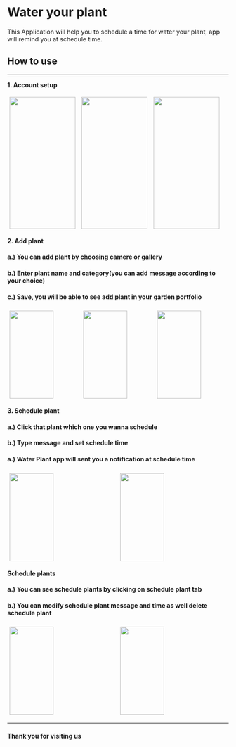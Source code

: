 # **Water your plant**

This Application will help you to schedule a time for water your plant, app will remind you at schedule time.

## **How to use**

---

**1. Account setup**

<div class="row">
    <img src="https://user-images.githubusercontent.com/46816394/208217922-dcb3e0e9-333a-42e3-890a-e4b2c3a3f98d.jpg" style="padding:5px" height="300" width="150">
    <img src="https://user-images.githubusercontent.com/46816394/208217937-5eda4b69-7ae4-4e2d-b6db-c626be648a0a.jpg" style="padding:5px" height="300" width="150">
    <img src="https://user-images.githubusercontent.com/46816394/208217929-371001e2-c97c-4eb3-9865-e01adbb19c2f.jpg" style="padding:5px" height="300" width="150">
</div>

**2. Add plant**

#### a.) You can add plant by choosing camere or gallery

#### b.) Enter plant name and category(you can add message according to your choice)

#### c.) Save, you will be able to see add plant in your garden portfolio

<div class="row" style="display:flex">
  <div class="column" style="padding:5px">
    <img src="https://user-images.githubusercontent.com/46816394/208218005-1d71efcd-6021-4d2f-a55c-7bb931d698df.jpg" height="200" width="100">
  </div>
  <div class="column" style="padding:5px">
    <img src="https://user-images.githubusercontent.com/46816394/208218221-f225148a-dd3b-4ea6-aa10-2596132c4576.jpg" height="200" width="100">
  </div>
  <div class="column" style="padding:5px">
    <img src="https://user-images.githubusercontent.com/46816394/208217943-eba07c6b-1266-48c3-a325-f2f1e476c9e3.jpg" height="200" width="100">
  </div>
</div>

**3. Schedule plant**

#### a.) Click that plant which one you wanna schedule

#### b.) Type message and set schedule time

#### a.) Water Plant app will sent you a notification at schedule time

<div class="row" style="display:flex">
  <div class="column" style="padding:5px">
    <img src="https://user-images.githubusercontent.com/46816394/208221616-9e71ca34-4b8b-4b62-b661-fa38729f1847.jpg" height="200" width="100">
  </div>
  <div class="column" style="padding:5px">
    <img src="https://user-images.githubusercontent.com/46816394/208217986-e5746743-04bb-42ff-bbee-ab82cd0f0cfa.jpg" height="200" width="100">
  </div>
</div>

**Schedule plants**

#### a.) You can see schedule plants by clicking on schedule plant tab

#### b.) You can modify schedule plant message and time as well delete schedule plant

<div class="row" style="display:flex">
  <div class="column" style="padding:5px">
    <img src="https://user-images.githubusercontent.com/46816394/208217956-e086d5af-8685-4d84-8773-510ea7d358c8.jpg" height="200" width="100">
  </div>
  <div class="column" style="padding:5px">
    <img src="https://user-images.githubusercontent.com/46816394/208218206-3dbcba87-6b91-4ea5-b2fb-5b35135e66bc.jpg" height="200" width="100">
  </div>
</div>

---

#### Thank you for visiting us
